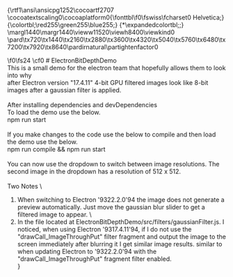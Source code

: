 {\rtf1\ansi\ansicpg1252\cocoartf2707
\cocoatextscaling0\cocoaplatform0{\fonttbl\f0\fswiss\fcharset0 Helvetica;}
{\colortbl;\red255\green255\blue255;}
{\*\expandedcolortbl;;}
\margl1440\margr1440\vieww11520\viewh8400\viewkind0
\pard\tx720\tx1440\tx2160\tx2880\tx3600\tx4320\tx5040\tx5760\tx6480\tx7200\tx7920\tx8640\pardirnatural\partightenfactor0

\f0\fs24 \cf0 # ElectronBitDepthDemo\
This is a small demo for the electron team that hopefully allows them to look into why \
after Electron version "17.4.11" 4-bit GPU filtered images look like 8-bit images after a gaussian filter is applied.\
\
After installing dependencies and devDependencies \
To load the demo use the below.\
npm run start\
\
If you make changes to the code use the below to compile and then load the demo use the below.\
npm run compile && npm run start\
\
You can now use the dropdown to switch between image resolutions. The second image in the dropdown has a resolution of 512 x 512.  \
\
Two Notes \
1. When switching to Electron \'9322.2.0\'94 the image does not generate a preview automatically. Just move the gaussian blur slider to get a filtered image to appear. \
2. In the file located at ElectronBitDepthDemo/src/filters/gaussianFilter.js. I noticed, when using Electron \'9317.4.11\'94, if I do not use the "drawCall_ImageThroughPut" filter fragment and output the image to the screen immediately after blurring it I get similar image results. similar to when updating Electron to \'9322.2.0\'94 with the "drawCall_ImageThroughPut" fragment filter enabled.\
}